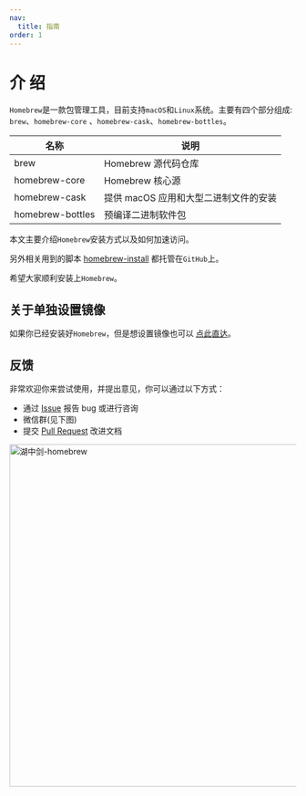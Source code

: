 ```yaml
---
nav:
  title: 指南
order: 1
---
```


# 介 绍

`Homebrew`是一款包管理工具，目前支持`macOS`和`Linux`系统。主要有四个部分组成: `brew`、`homebrew-core` 、`homebrew-cask`、`homebrew-bottles`。

| 名称             | 说明                                  |
| ---------------- | ------------------------------------- |
| brew             | Homebrew 源代码仓库                   |
| homebrew-core    | Homebrew 核心源                       |
| homebrew-cask    | 提供 macOS 应用和大型二进制文件的安装 |
| homebrew-bottles | 预编译二进制软件包                    |

本文主要介绍`Homebrew`安装方式以及如何加速访问。

另外相关用到的脚本 [homebrew-install][github] 都托管在`GitHub`上。

希望大家顺利安装上`Homebrew`。

## 关于单独设置镜像

如果你已经安装好`Homebrew`，但是想设置镜像也可以 [点此直达](/guide/start/#part3)。

## 反馈

非常欢迎你来尝试使用，并提出意见，你可以通过以下方式：

- 通过 [Issue][issues] 报告 bug 或进行咨询
- 微信群(见下图)
- 提交 [Pull Request][pulls] 改进文档

<img src="https://i.loli.net/2021/01/03/sXGryYHa3JhB9QL.png" width="600" alt="湖中剑-homebrew" />

[github]: https://github.com/ineo6/homebrew-install
[issues]: https://github.com/ineo6/homebrew-install/issues
[pulls]: https://github.com/ineo6/homebrew-install/pulls
